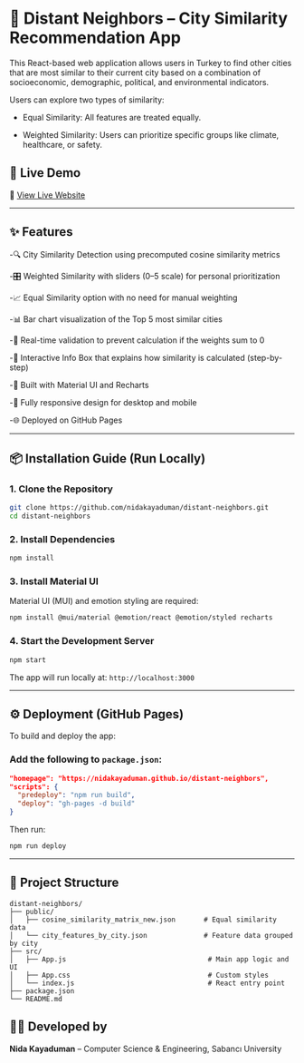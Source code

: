 # 🌆 Distant Neighbors – City Similarity Recommendation App

This React-based web application allows users in Turkey to find other cities that are most similar to their current city based on a combination of socioeconomic, demographic, political, and environmental indicators.

Users can explore two types of similarity:

- Equal Similarity: All features are treated equally.

- Weighted Similarity: Users can prioritize specific groups like climate, healthcare, or safety.

## 🚀 Live Demo

🔗 [View Live Website](https://nidakayaduman.github.io/distant-neighbors)

---

## ✨ Features

-🔍 City Similarity Detection using precomputed cosine similarity metrics

-🎛️ Weighted Similarity with sliders (0–5 scale) for personal prioritization

-📈 Equal Similarity option with no need for manual weighting

-📊 Bar chart visualization of the Top 5 most similar cities

-🔁 Real-time validation to prevent calculation if the weights sum to 0

-📘 Interactive Info Box that explains how similarity is calculated (step-by-step)

-🧩 Built with Material UI and Recharts

-📱 Fully responsive design for desktop and mobile

-🌐 Deployed on GitHub Pages

---

## 📦 Installation Guide (Run Locally)

### 1. Clone the Repository
```bash
git clone https://github.com/nidakayaduman/distant-neighbors.git
cd distant-neighbors
```

### 2. Install Dependencies
```bash
npm install
```

### 3. Install Material UI
Material UI (MUI) and emotion styling are required:
```bash
npm install @mui/material @emotion/react @emotion/styled recharts


```

### 4. Start the Development Server
```bash
npm start
```
The app will run locally at: `http://localhost:3000`

---

## ⚙️ Deployment (GitHub Pages)
To build and deploy the app:

### Add the following to `package.json`:
```json
"homepage": "https://nidakayaduman.github.io/distant-neighbors",
"scripts": {
  "predeploy": "npm run build",
  "deploy": "gh-pages -d build"
}
```

Then run:
```bash
npm run deploy
```

---

## 📁 Project Structure
```
distant-neighbors/
├── public/
│   ├── cosine_similarity_matrix_new.json       # Equal similarity data
│   └── city_features_by_city.json              # Feature data grouped by city
├── src/
│   ├── App.js                                   # Main app logic and UI
│   ├── App.css                                  # Custom styles
│   └── index.js                                 # React entry point
├── package.json
└── README.md

```

## 👩‍💻 Developed by
**Nida Kayaduman** – Computer Science & Engineering, Sabancı University


